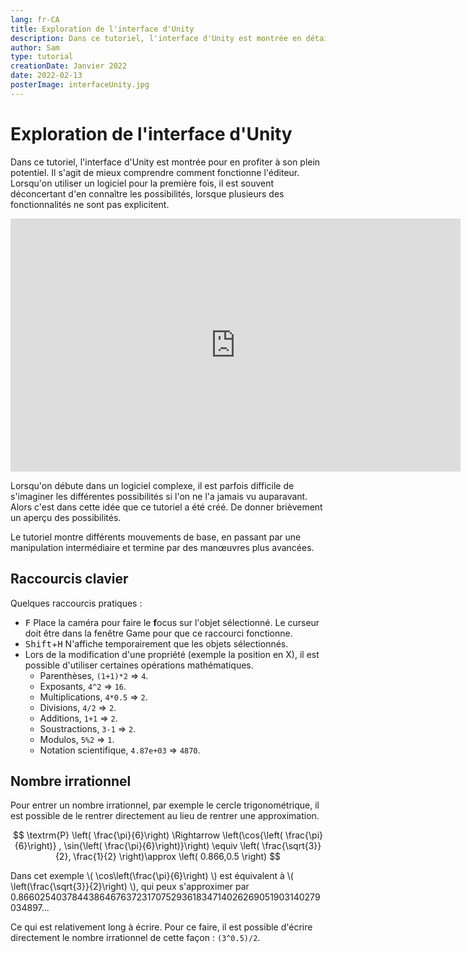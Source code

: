 ```yaml
---
lang: fr-CA
title: Exploration de l'interface d'Unity
description: Dans ce tutoriel, l'interface d'Unity est montrée en détail. En commençant par les contrôles de bases, soit la caméra, les déplacement d'objets avec la souris. En passant par une utilisation intermédiateur de l'éditeur (possibilité d'utilisation de mathématique dans les propriétés). Jusqu'à un contrôle du positionnement des objets (rotation par la sélection des sommets, sans l'utilisation d'objets parents).
author: Sam
type: tutorial
creationDate: Janvier 2022
date: 2022-02-13
posterImage: interfaceUnity.jpg
---
```


# Exploration de l'interface d'Unity

<EnableMathJax/>

Dans ce tutoriel, l'interface d'Unity est montrée pour en profiter à son plein potentiel. Il s'agit de mieux comprendre comment fonctionne l'éditeur.
Lorsqu'on utiliser un logiciel pour la première fois, il est souvent déconcertant d'en connaître les possibilités, lorsque plusieurs des fonctionnalités ne sont pas explicitent.

<iframe width="720" height="405" src="https://www.youtube.com/embed/z7tyLZp1D_k" title="YouTube video player" frameborder="0" allow="accelerometer; autoplay; clipboard-write; encrypted-media; gyroscope; picture-in-picture" allowfullscreen></iframe>

Lorsqu'on débute dans un logiciel complexe, il est parfois difficile de s'imaginer les différentes possibilités si l'on ne l'a jamais vu auparavant. Alors c'est dans cette idée que ce tutoriel a été créé. De donner brièvement un aperçu des possibilités.

Le tutoriel montre différents mouvements de base, en passant par une manipulation intermédiaire et termine par des manœuvres plus avancées.

## Raccourcis clavier

Quelques raccourcis pratiques :

- <kbd>F</kbd> Place la caméra pour faire le **f**ocus sur l'objet sélectionné. Le curseur doit être dans la fenêtre Game pour que ce raccourci fonctionne.
- <kbd>Shift</kbd>+<kbd>H</kbd> N'affiche temporairement que les objets sélectionnés.
- Lors de la modification d'une propriété (exemple la position en X), il est possible d'utiliser certaines opérations mathématiques.
    - Parenthèses, `(1+1)*2` => `4`.
    - Exposants, `4^2` => `16`.
    - Multiplications, `4*0.5` => `2`.
    - Divisions, `4/2` => `2`.
    - Additions, `1+1` => `2`.
    - Soustractions, `3-1` => `2`.
    - Modulos, `5%2` => `1`.
    - Notation scientifique,  `4.87e+03` => `4870`.

## Nombre irrationnel
Pour entrer un nombre irrationnel, par exemple le cercle trigonométrique, il est possible de le rentrer directement au lieu de rentrer une approximation.

$$
\textrm{P} \left( \frac{\pi}{6}\right) \Rightarrow  \left(\cos{\left( \frac{\pi}{6}\right)} , \sin{\left( \frac{\pi}{6}\right)}\right) \equiv \left( \frac{\sqrt{3}}{2}, \frac{1}{2} \right)\approx \left( 0.866,0.5 \right)  
$$

Dans cet exemple \\( \cos\left(\frac{\pi}{6}\right) \\) est équivalent à \\( \left(\frac{\sqrt{3}}{2}\right) \\), qui peux s'approximer par  0.8660254037844386467637231707529361834714026269051903140279034897...

Ce qui est relativement long à écrire. Pour ce faire, il est possible d'écrire directement le nombre irrationnel de cette façon : <code>(3^0.5)/2</code>.